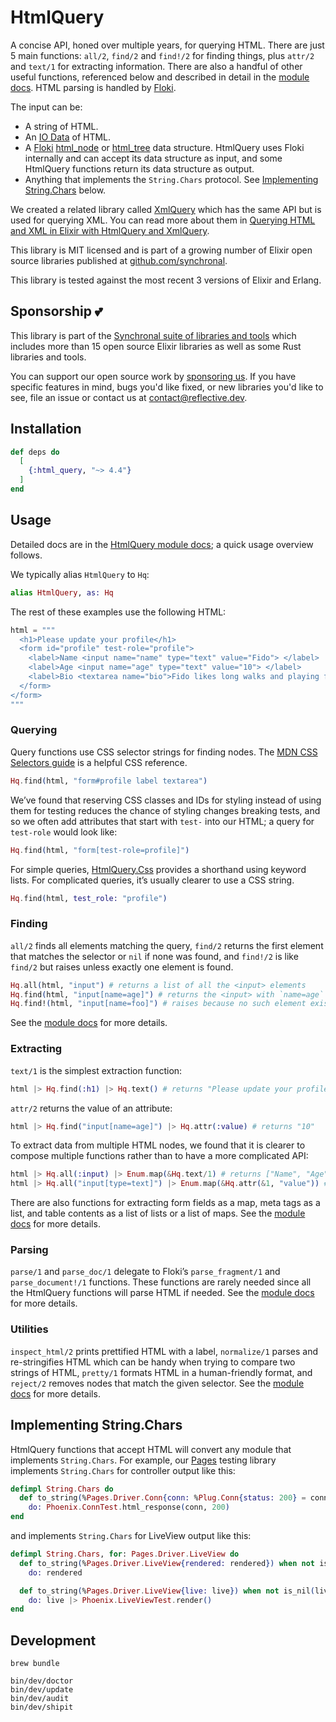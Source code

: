 # HtmlQuery

A concise API, honed over multiple years, for querying HTML. There are just 5 main functions:
`all/2`, `find/2` and `find!/2` for finding things, plus `attr/2` and `text/1` for extracting
information. There are also a handful of other useful functions, referenced below and described in detail in
the [module docs](https://hexdocs.pm/html_query/HtmlQuery.html). HTML parsing is handled by
[Floki](https://hexdocs.pm/floki/readme.html).

The input can be:

* A string of HTML.
* An [IO Data](https://hexdocs.pm/elixir/IO.html#module-io-data) of HTML.
* A [Floki](https://hexdocs.pm/floki/readme.html) [html_node](https://hexdocs.pm/floki/Floki.html#t:html_node/0)
  or [html_tree](https://hexdocs.pm/floki/Floki.html#t:html_tree/0) data structure. HtmlQuery uses Floki internally
  and can accept its data structure as input, and some HtmlQuery functions return its data structure as output.
* Anything that implements the `String.Chars` protocol. See [Implementing String.Chars](#implementing-string-chars)
  below.

We created a related library called [XmlQuery](https://hexdocs.pm/xml_query/readme.html) which has the same API but
is used for querying XML. You can read more about them in
[Querying HTML and XML in Elixir with HtmlQuery and XmlQuery](https://eahanson.com/articles/html-query-xml-query).

This library is MIT licensed and is part of a growing number of Elixir open source libraries published at
[github.com/synchronal](https://github.com/synchronal#elixir).

This library is tested against the most recent 3 versions of Elixir and Erlang.

## Sponsorship 💕

This library is part of the [Synchronal suite of libraries and tools](https://github.com/synchronal)
which includes more than 15 open source Elixir libraries as well as some Rust libraries and tools.

You can support our open source work by [sponsoring us](https://github.com/sponsors/reflective-dev).
If you have specific features in mind, bugs you'd like fixed, or new libraries you'd like to see,
file an issue or contact us at [contact@reflective.dev](mailto:contact@reflective.dev).

## Installation

```elixir
def deps do
  [
    {:html_query, "~> 4.4"}
  ]
end
```

## Usage

Detailed docs are in the [HtmlQuery module docs](https://hexdocs.pm/html_query/HtmlQuery.html); a quick usage
overview follows.

We typically alias `HtmlQuery` to `Hq`:

```elixir
alias HtmlQuery, as: Hq
```

The rest of these examples use the following HTML:

```elixir
html = """
  <h1>Please update your profile</h1>
  <form id="profile" test-role="profile">
    <label>Name <input name="name" type="text" value="Fido"> </label>
    <label>Age <input name="age" type="text" value="10"> </label>
    <label>Bio <textarea name="bio">Fido likes long walks and playing fetch.</textarea> </label>
  </form>
</form>
"""
```

### Querying

Query functions use CSS selector strings for finding nodes. The
[MDN CSS Selectors guide](https://developer.mozilla.org/en-US/docs/Web/CSS/CSS_selectors/Selectors_and_combinators)
is a helpful CSS reference.

```elixir
Hq.find(html, "form#profile label textarea")
```

We’ve found that reserving CSS classes and IDs for styling instead of using them for testing reduces the chance of
styling changes breaking tests, and so we often add attributes that start with `test-` into our HTML; a query for
`test-role` would look like:

```elixir
Hq.find(html, "form[test-role=profile]")
```

For simple queries, [HtmlQuery.Css](https://hexdocs.pm/html_query/HtmlQuery.Css.html#selector/1) provides a shorthand
using keyword lists. For complicated queries, it’s usually clearer to use a CSS string.

```elixir
Hq.find(html, test_role: "profile")
```

### Finding

`all/2` finds all elements matching the query, `find/2` returns the first element that matches the selector or `nil` if
none was found, and `find!/2` is like `find/2` but raises unless exactly one element is found.

```elixir
Hq.all(html, "input") # returns a list of all the <input> elements
Hq.find(html, "input[name=age]") # returns the <input> with `name=age`
Hq.find!(html, "input[name=foo]") # raises because no such element exists
```

See the [module docs](https://hexdocs.pm/html_query/HtmlQuery.html) for more details.

### Extracting

`text/1` is the simplest extraction function:

```elixir
html |> Hq.find(:h1) |> Hq.text() # returns "Please update your profile"
```

`attr/2` returns the value of an attribute:

```elixir
html |> Hq.find("input[name=age]") |> Hq.attr(:value) # returns "10"
```

To extract data from multiple HTML nodes, we found that it is clearer to compose multiple functions rather than to
have a more complicated API:

```elixir
html |> Hq.all(:input) |> Enum.map(&Hq.text/1) # returns ["Name", "Age"]
html |> Hq.all("input[type=text]") |> Enum.map(&Hq.attr(&1, "value")) # returns ["Fido", "10"]
```

There are also functions for extracting form fields as a map, meta tags as a list, and table contents as a list of
lists or a list of maps. See the [module docs](https://hexdocs.pm/html_query/HtmlQuery.html) for more details.

### Parsing

`parse/1` and `parse_doc/1` delegate to Floki’s `parse_fragment/1` and `parse_document!/1` functions. These functions
are rarely needed since all the HtmlQuery functions will parse HTML if needed. See the
[module docs](https://hexdocs.pm/html_query/HtmlQuery.html) for more details.

### Utilities

`inspect_html/2` prints prettified HTML with a label, `normalize/1` parses and re-stringifies HTML which can be handy
when trying to compare two strings of HTML, `pretty/1` formats HTML in a human-friendly format, and `reject/2` removes
nodes that match the given selector. See the [module docs](https://hexdocs.pm/html_query/HtmlQuery.html) for more
details.

## Implementing String.Chars

HtmlQuery functions that accept HTML will convert any module that implements `String.Chars`. For example, our
[Pages](https://hexdocs.pm/pages/readme.html) testing library implements `String.Chars` for controller output like
this:

```elixir
defimpl String.Chars do
  def to_string(%Pages.Driver.Conn{conn: %Plug.Conn{status: 200} = conn}),
    do: Phoenix.ConnTest.html_response(conn, 200)
end
```

and implements `String.Chars` for LiveView output like this:

```elixir
defimpl String.Chars, for: Pages.Driver.LiveView do
  def to_string(%Pages.Driver.LiveView{rendered: rendered}) when not is_nil(rendered),
    do: rendered

  def to_string(%Pages.Driver.LiveView{live: live}) when not is_nil(live),
    do: live |> Phoenix.LiveViewTest.render()
end
```

## Development

```shell
brew bundle

bin/dev/doctor
bin/dev/update
bin/dev/audit
bin/dev/shipit
```
